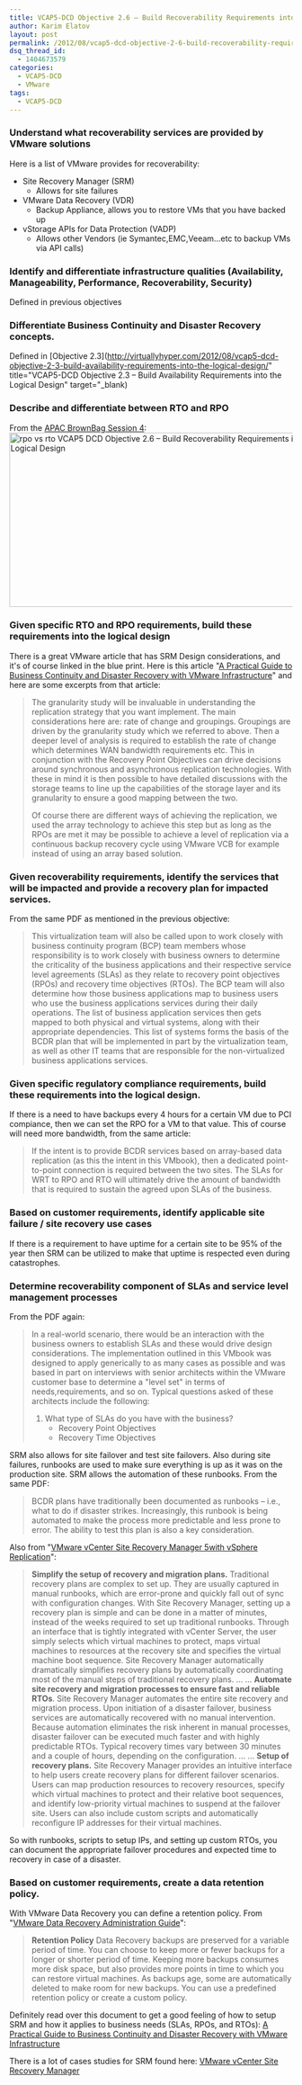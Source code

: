 ```yaml
---
title: VCAP5-DCD Objective 2.6 – Build Recoverability Requirements into the Logical Design
author: Karim Elatov
layout: post
permalink: /2012/08/vcap5-dcd-objective-2-6-build-recoverability-requirements-into-the-logical-design/
dsq_thread_id:
  - 1404673579
categories:
  - VCAP5-DCD
  - VMware
tags:
  - VCAP5-DCD
---
```

### Understand what recoverability services are provided by VMware solutions

Here is a list of VMware provides for recoverability:

*   Site Recovery Manager (SRM)
    *   Allows for site failures
*   VMware Data Recovery (VDR)
    *   Backup Appliance, allows you to restore VMs that you have backed up
*   vStorage APIs for Data Protection (VADP)
    *   Allows other Vendors (ie Symantec,EMC,Veeam...etc to backup VMs via API calls)

### Identify and differentiate infrastructure qualities (Availability, Manageability, Performance, Recoverability, Security)

Defined in previous objectives

### Differentiate Business Continuity and Disaster Recovery concepts.

Defined in [Objective 2.3](http://virtuallyhyper.com/2012/08/vcap5-dcd-objective-2-3-build-availability-requirements-into-the-logical-design/" title="VCAP5-DCD Objective 2.3 – Build Availability Requirements into the Logical Design" target="_blank)

### Describe and differentiate between RTO and RPO

From the [APAC BrownBag Session 4](http://professionalvmware.com/2012/02/apac-brownbag-follow-up-vcap5-dca-availability-dr/):
[<img class="alignnone size-full wp-image-2803" title="rpo_vs_rto" src="http://virtuallyhyper.com/wp-content/uploads/2012/08/rpo_vs_rto.png" alt="rpo vs rto VCAP5 DCD Objective 2.6 – Build Recoverability Requirements into the Logical Design" width="604" height="310" />](http://virtuallyhyper.com/wp-content/uploads/2012/08/rpo_vs_rto.png)

### Given specific RTO and RPO requirements, build these requirements into the logical design

There is a great VMware article that has SRM Design considerations, and it's of course linked in the blue print. Here is this article "[A Practical Guide to Business Continuity and Disaster Recovery with VMware Infrastructure](http://www.vmware.com/files/pdf/practical_guide_bcdr_vmb.pdf)" and here are some excerpts from that article:

> The granularity study will be invaluable in understanding the replication strategy that you want implement. The main considerations here are: rate of change and groupings. Groupings are driven by the granularity study which we referred to above. Then a deeper level of analysis is required to establish the rate of change which determines WAN bandwidth requirements etc. This in conjunction with the Recovery Point Objectives can drive decisions around synchronous and asynchronous replication technologies. With these in mind it is then possible to have detailed discussions with the storage teams to line up the capabilities of the storage layer and its granularity to ensure a good mapping between the two.
>
> Of course there are different ways of achieving the replication, we used the array technology to achieve this step but as long as the RPOs are met it may be possible to achieve a level of replication via a continuous backup recovery cycle using VMware VCB for example instead of using an array based solution.

### Given recoverability requirements, identify the services that will be impacted and provide a recovery plan for impacted services.

From the same PDF as mentioned in the previous objective:

> This virtualization team will also be called upon to work closely with business continuity program (BCP) team members whose responsibility is to work closely with business owners to determine the criticality of the business applications and their respective service level agreements (SLAs) as they relate to recovery point objectives (RPOs) and recovery time objectives (RTOs). The BCP team will also determine how those business applications map to business users who use the business applications services during their daily operations. The list of business application services then gets mapped to both physical and virtual systems, along with their appropriate dependencies. This list of systems forms the basis of the BCDR plan that will be implemented in part by the virtualization team, as well as other IT teams that are responsible for the non-virtualized business applications services.

### Given specific regulatory compliance requirements, build these requirements into the logical design.

If there is a need to have backups every 4 hours for a certain VM due to PCI compiance, then we can set the RPO for a VM to that value. This of course will need more bandwidth, from the same article:

> If the intent is to provide BCDR services based on array-based data replication (as this the intent in this VMbook), then a dedicated point-to-point connection is required between the two sites. The SLAs for WRT to RPO and RTO will ultimately drive the amount of bandwidth that is required to sustain the agreed upon SLAs of the business.

### Based on customer requirements, identify applicable site failure / site recovery use cases

If there is a requirement to have uptime for a certain site to be 95% of the year then SRM can be utilized to make that uptime is respected even during catastrophes.

### Determine recoverability component of SLAs and service level management processes

From the PDF again:

> In a real-world scenario, there would be an interaction with the business owners to establish SLAs and these would drive design considerations. The implementation outlined in this VMbook was designed to apply generically to as many cases as possible and was based in part on interviews with senior architects within the VMware customer base to determine a "level set" in terms of needs,requirements, and so on. Typical questions asked of these architects include the following:
>
> 1.  What type of SLAs do you have with the business?
>     *   Recovery Point Objectives
>     *   Recovery Time Objectives

SRM also allows for site failover and test site failovers. Also during site failures, runbooks are used to make sure everything is up as it was on the production site. SRM allows the automation of these runbooks. From the same PDF:

> BCDR plans have traditionally been documented as runbooks – i.e., what to do if disaster strikes. Increasingly, this runbook is being automated to make the process more predictable and less prone to error. The ability to test this plan is also a key consideration.

Also from "[VMware vCenter Site Recovery Manager 5with vSphere Replication](http://www.vmware.com/files/pdf/products/SRM/VMware-vCenter-Site-Recovery-Manager-with-vSphere-Replication-Datasheet.pdf)":

> **Simplify the setup of recovery and migration plans.**
> Traditional recovery plans are complex to set up. They are usually captured in manual runbooks, which are error-prone and quickly fall out of sync with configuration changes. With Site Recovery Manager, setting up a recovery plan is simple and can be done in a matter of minutes, instead of the weeks required to set up traditional runbooks. Through an interface that is tightly integrated with vCenter Server, the user simply selects which virtual machines to protect, maps virtual machines to resources at the recovery site and specifies the virtual machine boot sequence. Site Recovery Manager automatically dramatically simplifies recovery plans by automatically coordinating most of the manual steps of traditional recovery plans.
> ...
> ...
> **Automate site recovery and migration processes to ensure fast and reliable RTOs**.
> Site Recovery Manager automates the entire site recovery and migration process. Upon initiation of a disaster failover, business services are automatically recovered with no manual intervention. Because automation eliminates the risk inherent in manual processes, disaster failover can be executed much faster and with highly predictable RTOs. Typical recovery times vary between 30 minutes and a couple of hours, depending on the configuration.
> ...
> ...
> **Setup of recovery plans.** Site Recovery Manager provides an intuitive interface to help users create recovery plans for different failover scenarios. Users can map production resources to recovery resources, specify which virtual machines to protect and their relative boot sequences, and identify low-priority virtual machines to suspend at the failover site. Users can also include custom scripts and automatically reconfigure IP addresses for their virtual machines.

So with runbooks, scripts to setup IPs, and setting up custom RTOs, you can document the appropriate failover procedures and expected time to recovery in case of a disaster.

### Based on customer requirements, create a data retention policy.

With VMware Data Recovery you can define a retention policy. From "[VMware Data Recovery Administration Guide](http://www.vmware.com/pdf/vdr_12_admin.pdf)":

> **Retention Policy**
> Data Recovery backups are preserved for a variable period of time. You can choose to keep more or fewer backups for a longer or shorter period of time. Keeping more backups consumes more disk space, but also provides more points in time to which you can restore virtual machines. As backups age, some are automatically deleted to make room for new backups. You can use a predefined retention policy or create a custom policy.

Definitely read over this document to get a good feeling of how to setup SRM and how it applies to business needs (SLAs, RPOs, and RTOs):
[A Practical Guide to Business Continuity and Disaster Recovery with VMware Infrastructure](http://www.vmware.com/files/pdf/practical_guide_bcdr_vmb.pdf)

There is a lot of cases studies for SRM found here:
[VMware vCenter Site Recovery Manager](http://www.vmware.com/products/datacenter-virtualization/site-recovery-manager/customer-case-studies.html)

